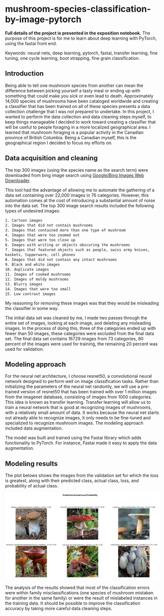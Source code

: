 # mushroom-species-classification-by-image-pytorch
**Full details of the project is presented in the exposition notebook.**
The purpose of this project is for me to learn about deep learning with 
PyTorch, using the fastai front end. 

Keywords: neural nets, deep learning, pytorch, fastai, transfer learning, 
fine tuning, one cycle learning, boot strapping, fine grain classification. 

## Introduction 

Being able to tell one mushroom species from another can mean the difference 
between picking yourself a tasty meal or ending up with something that could 
make you sick or even lead to death. Approximately 14,000 species of mushrooms 
have been cataloged worldwide and creating a classifier that has been trained 
on all of these species presents a data collection challenge that I was not 
prepared to undertake. In this project, I wanted to perform the data collection 
and data cleaning steps myself, to keep things manageable I decided to work 
toward creating a classifier that will be useful to people foraging in a more 
localized geographical area. I learned that mushroom foraging is a popular 
activity in the Canadian province of British Columbia. Being a Canadian myself, 
this is the geographical region I decided to focus my efforts on.

## Data acquisition and cleaning

The top 300 images (using the species name as the search term) were downloaded from bing image search using [Google/Bing Images Web Downloader](https://github.com/ultralytics/google-images-download).

This tool had the advantage of allowing me to automate the gathering of a data set containing over 22,000 images in 76 categories. However, this automation comes at the cost of introducing a substantial amount of noise into the data set. The top 300 image search results included the following types of undesired images:

    1. Cartoon images
    2. Images that did not contain mushrooms
    3. Images that contained more than one type of mushroom
    4. Images that were too zoomed out
    5. Images that were too close up
    6. Images with writing or objects obscuring the mushrooms
    7. Images that featured objects such as people, swiss army knives, baskets, tupperware, cell phones
    8. Images that did not contain any intact mushrooms
    9. Black and white images
    10. duplicate images
    11. Images of cooked mushrooms
    12. Images of moldy mushrooms
    13. Blurry images 
    14. Images that were too small
    15. Low contrast images

My reasoning for removing these images was that they would be misleading the classifier in some way.

The initial data set was cleaned by me, I made two passes through the entire set of images, looking at each image, and deleting any misleading images. In the process of doing this, three of the categories ended up with fewer than 50 images, these categories were excluded from the final data set. The final data set contains 16729 images from 73 categories, 80 percent of the images were used for training, the remaining 20 percent was used for validation.

## Modeling approach

For the neural net architecture, I choose resnet50, a convolutional neural network designed to perform well on image classification tasks. Rather than initializing the parameters of the neural net randomly, we will use a pre-trained version of resnet50 that has been trained with over 1 million images from the imagenet database, consisting of images from 1000 categories. This idea is known as transfer learning. Transfer learning will allow us to train a neural network that is good at recognizing images of mushrooms, with a relatively small amount of data. It works because the neural net starts out already able to recognize images, it only needs to be fine-tuned and specialized to recognize mushroom images. The modeling approach included data augmentation.

The model was built and trained using the Fastai library which adds functionality to PyTorch. For instance, Fastai made it easy to apply the data augmentation. 

## Modeling results

The plot belows shows the images from the validation set for which the loss is greatest, along with their predicted class, actual class, loss, and probability of actual class.

![top_losses.png](https://github.com/BoronII/mushroom-species-classification-by-image-pytorch/blob/master/images/top_losses.png)

The analysis of the results showed that most of the classification errors were within family misclassifications (one species of mushroom mistaken for another in the same family) or were the result of mislabeled instances in the training data. It should be possible to improve the classification accuracy by taking more careful data cleaning steps.





